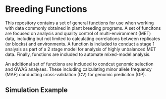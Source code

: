 # Breeding Functions

This repository contains a set of general functions for use when working with data commonly obtained in plant breeding programs. A set of funcitons are focused on analysis and quality control of multi-environment (MET) data, including but not limited to calculating correlations between replicates (or blocks) and environments. A function is included to conduct a stage 1 analysis as part of a 2 stage model for analysis of highly unbalanced MET data. Finally, functions are included to automate mixed-model analysis.

An additional set of functions are included to condcut genomic selection and GWAS analyses. These including calculating minor allele frequency (MAF) 
conducting cross-validation (CV) for genomic prediciton (GP).

## Simulation Example

